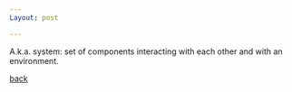 ```yaml
---
Layout: post

---
```





A.k.a. system:  set of components interacting with each other and with an environment.




[back](/docs/glossary.md)
